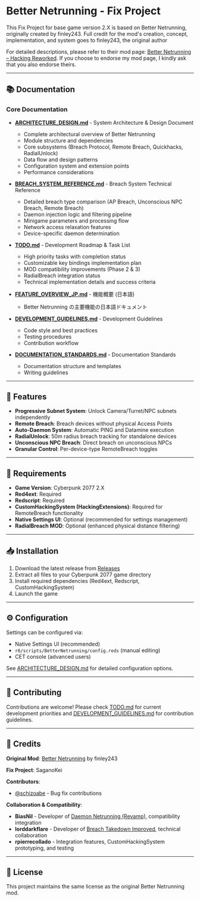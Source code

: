 # Better Netrunning - Fix Project

This Fix Project for base game version 2.X is based on Better Netrunning, originally created by finley243.
Full credit for the mod's creation, concept, implementation, and system goes to finley243, the original author

For detailed descriptions, please refer to their mod page: [Better Netrunning – Hacking Reworked](https://www.nexusmods.com/cyberpunk2077/mods/2302).
If you choose to endorse my mod page, I kindly ask that you also endorse theirs.

---

## 📚 Documentation

### Core Documentation

- **[ARCHITECTURE_DESIGN.md](.docs/ARCHITECTURE_DESIGN.md)** - System Architecture & Design Document
  - Complete architectural overview of Better Netrunning
  - Module structure and dependencies
  - Core subsystems (Breach Protocol, Remote Breach, Quickhacks, RadialUnlock)
  - Data flow and design patterns
  - Configuration system and extension points
  - Performance considerations

- **[BREACH_SYSTEM_REFERENCE.md](.docs/BREACH_SYSTEM_REFERENCE.md)** - Breach System Technical Reference
  - Detailed breach type comparison (AP Breach, Unconscious NPC Breach, Remote Breach)
  - Daemon injection logic and filtering pipeline
  - Minigame parameters and processing flow
  - Network access relaxation features
  - Device-specific daemon determination

- **[TODO.md](.docs/TODO.md)** - Development Roadmap & Task List
  - High priority tasks with completion status
  - Customizable key bindings implementation plan
  - MOD compatibility improvements (Phase 2 & 3)
  - RadialBreach integration status
  - Technical implementation details and success criteria

- **[FEATURE_OVERVIEW_JP.md](.docs/FEATURE_OVERVIEW_JP.md)** - 機能概要 (日本語)
  - Better Netrunning の主要機能の日本語ドキュメント

- **[DEVELOPMENT_GUIDELINES.md](.docs/DEVELOPMENT_GUIDELINES.md)** - Development Guidelines
  - Code style and best practices
  - Testing procedures
  - Contribution workflow

- **[DOCUMENTATION_STANDARDS.md](.docs/DOCUMENTATION_STANDARDS.md)** - Documentation Standards
  - Documentation structure and templates
  - Writing guidelines

---

## 🎯 Features

- **Progressive Subnet System**: Unlock Camera/Turret/NPC subnets independently
- **Remote Breach**: Breach devices without physical Access Points
- **Auto-Daemon System**: Automatic PING and Datamine execution
- **RadialUnlock**: 50m radius breach tracking for standalone devices
- **Unconscious NPC Breach**: Direct breach on unconscious NPCs
- **Granular Control**: Per-device-type RemoteBreach toggles

---

## 🔧 Requirements

- **Game Version**: Cyberpunk 2077 2.X
- **Red4ext**: Required
- **Redscript**: Required
- **CustomHackingSystem (HackingExtensions)**: Required for RemoteBreach functionality
- **Native Settings UI**: Optional (recommended for settings management)
- **RadialBreach MOD**: Optional (enhanced physical distance filtering)

---

## 📥 Installation

1. Download the latest release from [Releases](https://github.com/SaganoKei/Better-Netrunning-Fix/releases)
2. Extract all files to your Cyberpunk 2077 game directory
3. Install required dependencies (Red4ext, Redscript, CustomHackingSystem)
4. Launch the game

---

## ⚙️ Configuration

Settings can be configured via:
- Native Settings UI (recommended)
- `r6/scripts/BetterNetrunning/config.reds` (manual editing)
- CET console (advanced users)

See [ARCHITECTURE_DESIGN.md](.docs/ARCHITECTURE_DESIGN.md#configuration-system) for detailed configuration options.

---

## 🤝 Contributing

Contributions are welcome! Please check [TODO.md](.docs/TODO.md) for current development priorities and [DEVELOPMENT_GUIDELINES.md](.docs/DEVELOPMENT_GUIDELINES.md) for contribution guidelines.

---

## 📜 Credits

**Original Mod**: [Better Netrunning](https://www.nexusmods.com/cyberpunk2077/mods/2302) by finley243

**Fix Project**: SaganoKei

**Contributors**:
- [@schizoabe](https://github.com/schizoabe) - Bug fix contributions

**Collaboration & Compatibility**:
- **BiasNil** - Developer of [Daemon Netrunning (Revamp)](https://www.nexusmods.com/cyberpunk2077/mods/12523), compatibility integration
- **lorddarkflare** - Developer of [Breach Takedown Improved](https://www.nexusmods.com/cyberpunk2077/mods/14171), technical collaboration
- **rpierrecollado** - Integration features, CustomHackingSystem prototyping, and testing

---

## 📄 License

This project maintains the same license as the original Better Netrunning mod.
